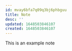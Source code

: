 ```yaml
---
id: mvay6bfa7q09q3bj6phbguu
title: Note
desc: ''
updated: 1648503846107
created: 1648503846107
---
```



This is an example note
